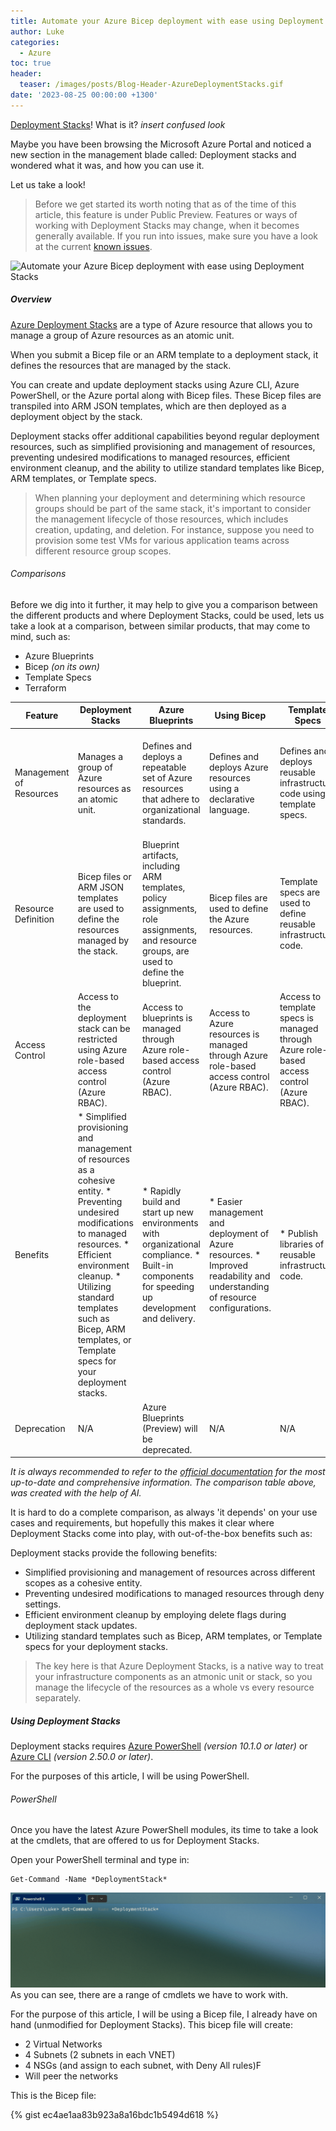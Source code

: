 ```yaml
---
title: Automate your Azure Bicep deployment with ease using Deployment Stacks
author: Luke
categories:
  - Azure
toc: true
header:
  teaser: /images/posts/Blog-Header-AzureDeploymentStacks.gif
date: '2023-08-25 00:00:00 +1300'
---
```


[Deployment Stacks](https://learn.microsoft.com/azure/azure-resource-manager/bicep/deployment-stacks?tabs=azure-powershell&WT.mc_id=AZ-MVP-5004796)! What is it? *insert confused look*

Maybe you have been browsing the Microsoft Azure Portal and noticed a new section in the management blade called: Deployment stacks and wondered what it was, and how you can use it.

Let us take a look!

> Before we get started its worth noting that as of the time of this article, this feature is under Public Preview. Features or ways of working with Deployment Stacks may change, when it becomes generally available. If you run into issues, make sure you have a look at the current [known issues](https://learn.microsoft.com/en-us/azure/azure-resource-manager/bicep/deployment-stacks?tabs=azure-powershell&WT.mc_id=AZ-MVP-5004796#known-issues).


![Automate your Azure Bicep deployment with ease using Deployment Stacks](/images/posts/Blog-Header-AzureDeploymentStacks.gif)

##### Overview

[Azure Deployment Stacks](https://learn.microsoft.com/azure/azure-resource-manager/bicep/deployment-stacks?tabs=azure-powershell&WT.mc_id=AZ-MVP-5004796) are a type of Azure resource that allows you to manage a group of Azure resources as an atomic unit.

When you submit a Bicep file or an ARM template to a deployment stack, it defines the resources that are managed by the stack.

You can create and update deployment stacks using Azure CLI, Azure PowerShell, or the Azure portal along with Bicep files. These Bicep files are transpiled into ARM JSON templates, which are then deployed as a deployment object by the stack.

Deployment stacks offer additional capabilities beyond regular deployment resources, such as simplified provisioning and management of resources, preventing undesired modifications to managed resources, efficient environment cleanup, and the ability to utilize standard templates like Bicep, ARM templates, or Template specs.

> When planning your deployment and determining which resource groups should be part of the same stack, it's important to consider the management lifecycle of those resources, which includes creation, updating, and deletion. For instance, suppose you need to provision some test VMs for various application teams across different resource group scopes.

###### Comparisons

Before we dig into it further, it may help to give you a comparison between the different products and where Deployment Stacks, could be used, lets us take a look at a comparison, between similar products, that may come to mind, such as:

* Azure Blueprints
* Bicep _(on its own)_
* Template Specs
* Terraform

   
| Feature                 | Deployment Stacks | Azure Blueprints | Using Bicep | Template Specs | Terraform |  
|-------------------------|------------------------|------------------|-------------|----------------|-----------|  
| Management of Resources | Manages a group of Azure resources as an atomic unit. | Defines and deploys a repeatable set of Azure resources that adhere to organizational standards. | Defines and deploys Azure resources using a declarative language. | Defines and deploys reusable infrastructure code using template specs. | Defines and provisions infrastructure resources across various cloud providers using a declarative language. |  
| Resource Definition     | Bicep files or ARM JSON templates are used to define the resources managed by the stack. | Blueprint artifacts, including ARM templates, policy assignments, role assignments, and resource groups, are used to define the blueprint. | Bicep files are used to define the Azure resources. | Template specs are used to define reusable infrastructure code. | Terraform configuration files are used to define the infrastructure resources. |  
| Access Control          | Access to the deployment stack can be restricted using Azure role-based access control (Azure RBAC). | Access to blueprints is managed through Azure role-based access control (Azure RBAC). | Access to Azure resources is managed through Azure role-based access control (Azure RBAC). | Access to template specs is managed through Azure role-based access control (Azure RBAC). | Access to cloud resources is managed through provider-specific authentication mechanisms. |  
| Benefits                | *  Simplified provisioning and management of resources as a cohesive entity. *  Preventing undesired modifications to managed resources. *  Efficient environment cleanup. *  Utilizing standard templates such as Bicep, ARM templates, or Template specs for your deployment stacks. | *  Rapidly build and start up new environments with organizational compliance. *  Built-in components for speeding up development and delivery. | *  Easier management and deployment of Azure resources. *  Improved readability and understanding of resource configurations. | *  Publish libraries of reusable infrastructure code. | *  Infrastructure-as-Code approach for provisioning resources across multiple cloud providers. |  
| Deprecation              | N/A | Azure Blueprints (Preview) will be deprecated. | N/A | N/A | N/A |  
   
_It is always recommended to refer to the [official documentation](https://learn.microsoft.com/?WT.mc_id=AZ-MVP-5004796) for the most up-to-date and comprehensive information. The comparison table above, was created with the help of AI._

It is hard to do a complete comparison, as always 'it depends' on your use cases and requirements, but hopefully this makes it clear where Deployment Stacks come into play, with out-of-the-box benefits such as:

Deployment stacks provide the following benefits:

* Simplified provisioning and management of resources across different scopes as a cohesive entity.
* Preventing undesired modifications to managed resources through deny settings.
* Efficient environment cleanup by employing delete flags during deployment stack updates.
* Utilizing standard templates such as Bicep, ARM templates, or Template specs for your deployment stacks.

> The key here is that Azure Deployment Stacks, is a native way to treat your infrastructure components as an atmonic unit or stack, so you manage the lifecycle of the resources as a whole vs every resource separately.

##### Using Deployment Stacks

Deployment stacks requires [Azure PowerShell](https://learn.microsoft.com/powershell/azure/install-azure-powershell?WT.mc_id=AZ-MVP-5004796) _(version 10.1.0 or later)_ or [Azure CLI](https://learn.microsoft.com/cli/azure/install-azure-cli?WT.mc_id=AZ-MVP-5004796) _(version 2.50.0 or later)_.

For the purposes of this article, I will be using PowerShell.

###### PowerShell

Once you have the latest Azure PowerShell modules, its time to take a look at the cmdlets, that are offered to us for Deployment Stacks.

Open your PowerShell terminal and type in: 
```
Get-Command -Name *DeploymentStack*
```
![Get-Command -Name *DeploymentStack*](/images/posts/DeploymentStacks-PowerShellCmdlets.gif)
As you can see, there are a range of cmdlets we have to work with.

For the purpose of this article, I will be using a Bicep file, I already have on hand (unmodified for Deployment Stacks). This bicep file will create:

* 2 Virtual Networks
* 4 Subnets (2 subnets in each VNET)
* 4 NSGs (and assign to each subnet, with Deny All rules)F
* Will peer the networks

This is the Bicep file:

{% gist ec4ae1aa83b923a8a16bdc1b5494d618 %}


